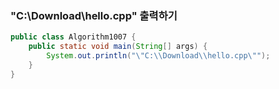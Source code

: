 ### "C:\Download\hello.cpp" 출력하기
```java
public class Algorithm1007 {
	public static void main(String[] args) {
		System.out.println("\"C:\\Download\\hello.cpp\"");
	}
}
```
